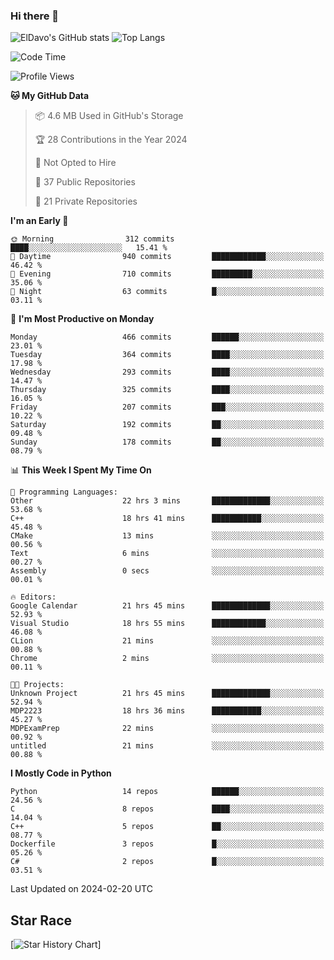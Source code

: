 ### Hi there 👋
![ElDavo's GitHub stats](https://github-readme-stats.vercel.app/api?username=ElDavoo&show_icons=true&theme=chartreuse-dark)
![Top Langs](https://github-readme-stats.vercel.app/api/top-langs/?username=ElDavoo&theme=chartreuse-dark&layout=compact)

<!--START_SECTION:waka-->
![Code Time](http://img.shields.io/badge/Code%20Time-952%20hrs%2023%20mins-blue)

![Profile Views](http://img.shields.io/badge/Profile%20Views-2-blue)

**🐱 My GitHub Data** 

> 📦 4.6 MB Used in GitHub's Storage 
 > 
> 🏆 28 Contributions in the Year 2024
 > 
> 🚫 Not Opted to Hire
 > 
> 📜 37 Public Repositories 
 > 
> 🔑 21 Private Repositories 
 > 
**I'm an Early 🐤** 

```text
🌞 Morning                312 commits         ████░░░░░░░░░░░░░░░░░░░░░   15.41 % 
🌆 Daytime                940 commits         ████████████░░░░░░░░░░░░░   46.42 % 
🌃 Evening                710 commits         █████████░░░░░░░░░░░░░░░░   35.06 % 
🌙 Night                  63 commits          █░░░░░░░░░░░░░░░░░░░░░░░░   03.11 % 
```
📅 **I'm Most Productive on Monday** 

```text
Monday                   466 commits         ██████░░░░░░░░░░░░░░░░░░░   23.01 % 
Tuesday                  364 commits         ████░░░░░░░░░░░░░░░░░░░░░   17.98 % 
Wednesday                293 commits         ████░░░░░░░░░░░░░░░░░░░░░   14.47 % 
Thursday                 325 commits         ████░░░░░░░░░░░░░░░░░░░░░   16.05 % 
Friday                   207 commits         ███░░░░░░░░░░░░░░░░░░░░░░   10.22 % 
Saturday                 192 commits         ██░░░░░░░░░░░░░░░░░░░░░░░   09.48 % 
Sunday                   178 commits         ██░░░░░░░░░░░░░░░░░░░░░░░   08.79 % 
```


📊 **This Week I Spent My Time On** 

```text
💬 Programming Languages: 
Other                    22 hrs 3 mins       █████████████░░░░░░░░░░░░   53.68 % 
C++                      18 hrs 41 mins      ███████████░░░░░░░░░░░░░░   45.48 % 
CMake                    13 mins             ░░░░░░░░░░░░░░░░░░░░░░░░░   00.56 % 
Text                     6 mins              ░░░░░░░░░░░░░░░░░░░░░░░░░   00.27 % 
Assembly                 0 secs              ░░░░░░░░░░░░░░░░░░░░░░░░░   00.01 % 

🔥 Editors: 
Google Calendar          21 hrs 45 mins      █████████████░░░░░░░░░░░░   52.93 % 
Visual Studio            18 hrs 55 mins      ████████████░░░░░░░░░░░░░   46.08 % 
CLion                    21 mins             ░░░░░░░░░░░░░░░░░░░░░░░░░   00.88 % 
Chrome                   2 mins              ░░░░░░░░░░░░░░░░░░░░░░░░░   00.11 % 

🐱‍💻 Projects: 
Unknown Project          21 hrs 45 mins      █████████████░░░░░░░░░░░░   52.94 % 
MDP2223                  18 hrs 36 mins      ███████████░░░░░░░░░░░░░░   45.27 % 
MDPExamPrep              22 mins             ░░░░░░░░░░░░░░░░░░░░░░░░░   00.92 % 
untitled                 21 mins             ░░░░░░░░░░░░░░░░░░░░░░░░░   00.88 % 
```

**I Mostly Code in Python** 

```text
Python                   14 repos            ██████░░░░░░░░░░░░░░░░░░░   24.56 % 
C                        8 repos             ████░░░░░░░░░░░░░░░░░░░░░   14.04 % 
C++                      5 repos             ██░░░░░░░░░░░░░░░░░░░░░░░   08.77 % 
Dockerfile               3 repos             █░░░░░░░░░░░░░░░░░░░░░░░░   05.26 % 
C#                       2 repos             █░░░░░░░░░░░░░░░░░░░░░░░░   03.51 % 
```




 Last Updated on 2024-02-20 UTC
<!--END_SECTION:waka-->

## Star Race

[![Star History Chart](https://api.star-history.com/svg?repos=ElDavoo/WhatsApp-Crypt14-Crypt15-Decrypter,ElDavoo/TuringOS,EliteAndroidApps/WhatsApp-Crypt12-Decrypter,KnugiHK/Whatsapp-Chat-Exporter&type=Date)]
